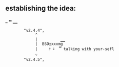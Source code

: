 ## establishing the idea:
 <strong>_</strong> <strong>╍</strong> <strong>⎽</strong>

            "v2.4.4", 
                 ^
                 |          ▁▁  
                 |  BSO±xxxmg
                 |     ⭡ ⭭  ▔ talking with your-sefl    
                 ˅      
            "v2.4.5", 
